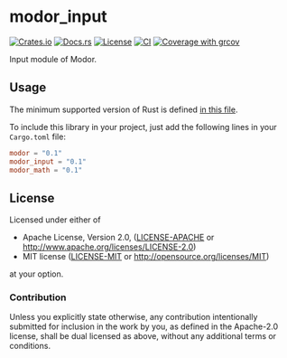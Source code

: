 # modor_input

[![Crates.io](https://img.shields.io/crates/v/modor_input.svg)](https://crates.io/crates/modor_input)
[![Docs.rs](https://img.shields.io/docsrs/modor_input)](https://docs.rs/crate/modor_input)
[![License](https://img.shields.io/crates/l/modor_input)](https://github.com/modor-engine/modor_input)
[![CI](https://github.com/modor-engine/modor/actions/workflows/ci.yml/badge.svg)](https://github.com/modor-engine/modor/actions/workflows/ci.yml)
[![Coverage with grcov](https://img.shields.io/codecov/c/gh/modor-engine/modor)](https://app.codecov.io/gh/modor-engine/modor)

Input module of Modor.

## Usage

The minimum supported version of Rust is
defined [in this file](https://github.com/modor-engine/modor/blob/main/Cargo.toml).

To include this library in your project, just add the following lines in your `Cargo.toml` file:

```toml
modor = "0.1"
modor_input = "0.1"
modor_math = "0.1"
```

## License

Licensed under either of

* Apache License, Version 2.0, ([LICENSE-APACHE](../../LICENSE-APACHE) or http://www.apache.org/licenses/LICENSE-2.0)
* MIT license ([LICENSE-MIT](../../LICENSE-MIT) or http://opensource.org/licenses/MIT)

at your option.

### Contribution

Unless you explicitly state otherwise, any contribution intentionally submitted for inclusion in the work by you, as
defined in the Apache-2.0 license, shall be dual licensed as above, without any additional terms or conditions.
